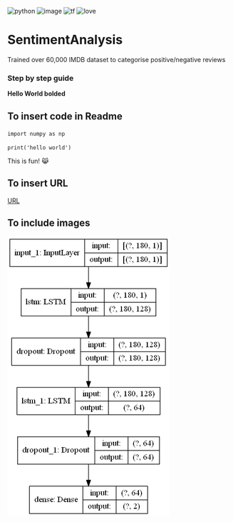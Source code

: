 <a><img alt='python' src="https://img.shields.io/badge/Python-14354C?style=for-the-badge&logo=python&logoColor=white"></a>
<a><img alt = 'image' src="https://img.shields.io/badge/Spyder%20Ide-FF0000?style=for-the-badge&logo=spyder%20ide&logoColor=white"></a>
<a><img alt='tf' src="https://img.shields.io/badge/TensorFlow-FF6F00?style=for-the-badge&logo=tensorflow&logoColor=white"></a>
<a><img alt='love' src="http://ForTheBadge.com/images/badges/built-with-love.svg"></a>

# SentimentAnalysis
 Trained over 60,000 IMDB dataset to categorise positive/negative reviews
### Step by step guide

**Hello World bolded**

## To insert code in Readme

`import numpy as np`

`print('hello world')`

This is fun! 😹

## To insert URL

[URL](https://www.markdownguide.org/cheat-sheet/)

## To include images
![model_architecture](Static/model.png)
